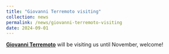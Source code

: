 ```yaml
---
title: "Giovanni Terremoto visiting"
collection: news
permalink: /news/giovanni-terremoto-visiting
date: 2024-09-01
---
```

<a href="https://phd.uniroma1.it/web/GIOVANNI-TERREMOTO_nP1905620_EN.aspx"><b>Giovanni Terremoto</b></a> will be visiting us until November, welcome!
